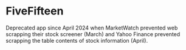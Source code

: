 # FiveFifteen

Deprecated app since April 2024 when MarketWatch prevented web scrapping their stock screener (March) and Yahoo Finance prevented scrapping the table contents of stock information (April).

